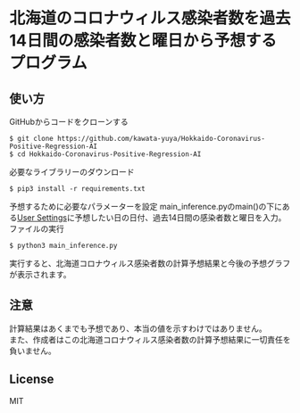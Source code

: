 # 北海道のコロナウィルス感染者数を過去14日間の感染者数と曜日から予想するプログラム
## 使い方
GitHubからコードをクローンする
```
$ git clone https://github.com/kawata-yuya/Hokkaido-Coronavirus-Positive-Regression-AI
$ cd Hokkaido-Coronavirus-Positive-Regression-AI
``` 
必要なライブラリーのダウンロード
```
$ pip3 install -r requirements.txt
```
予想するために必要なパラメーターを設定
main_inference.pyのmain()の下にある[User Settings](https://github.com/kawata-yuya/Hokkaido-Coronavirus-Positive-Regression-AI/blob/master/main_inference.py#L15)に予想したい日の日付、過去14日間の感染者数と曜日を入力。  
ファイルの実行
```
$ python3 main_inference.py  
```
実行すると、北海道コロナウィルス感染者数の計算予想結果と今後の予想グラフが表示されます。  

## 注意  
計算結果はあくまでも予想であり、本当の値を示すわけではありません。  
また、作成者はこの北海道コロナウィルス感染者数の計算予想結果に一切責任を負いません。

## License
MIT